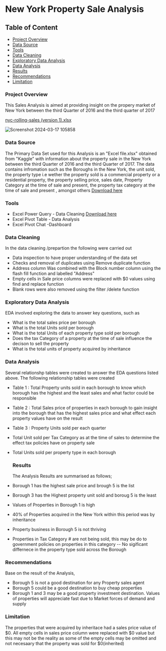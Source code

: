# New York Property Sale Analysis

## Table of Content

- [Project Overview](#project-overview)
- [Data Source](#data-source)
- [Tools](#tools)
- [Data Cleaning](#data-cleaning)
- [Exploratory Data Analysis](#exploratory-data-analysis)
- [Data Analysis](#data-analysis)
- [Results](#results)
- [Recommendations](#recommendations)
- [Limitation](#limitation)
  



### Project Overview

This  Sales Analysis is aimed at providing insight on the propery market of New York between the third Quarter of 2016 and the third quarter of 2017

[nyc-rolling-sales (version 1).xlsx](https://github.com/Bamscrown/New-York-Property-Sales-Analysis/files/14628187/nyc-rolling-sales.version.1.xlsx)



![Screenshot 2024-03-17 105858](https://github.com/Bamscrown/New-York-Property-Sales-Analysis/assets/163521119/cbb9b76c-26db-4143-9f21-a82037f76587)


### Data Source

The Primary Data Set used for this Analysis is an "Excel file.xlsx" obtained from "Kaggle" with information about the property sale in the New York between the third Quarter of 2016 and the third Quarter of 2017. The data contains infromation such as the Boroughs in the New York, the unit sold, the property type  i.e wether the property sold is a commercial property or a residential property, the property selling price, sales date, Property Category at the time of sale and present, the property tax category at the time of sale and present , amongst others
   [Download here](https://www.kaggle.com/datasets/new-york-city/nyc-property-sales)

                                    
### Tools

- Excel Power Query - Data Cleaning [Download here](https://microsoft.com)
- Excel Pivot Table - Data Analysis
- Excel Pivot Chat -Dashboard


 ### Data Cleaning
 
In the data cleaning /prepartion the following were carried out

- Data  inspection to have proper understanding of the data set
- Checks and removal of duplicates using Remove duplicate function
- Address column Was combined with the Block number column using the flash fill function and labelled "Address"
- Empty cells in Sale price columns were replaced with $0 values using find and replace function
- Blank rows were also removed using the filter /delete function
  

### Exploratory Data Analysis

EDA involved exploring the data to answer key questions, such as

- What is the total sales price per borough
- What is the total Units sold per borough
- What  is the total Units of each property type sold per borough
- Does the tax Category of a property at the time of sale influence the decison to sell the property
- What is the total units of property acquired by inheritance
  

 ### Data Analysis
Several relationshp tables were created to answer the EDA questions listed above.
The following relationship tables were created

- Table 1 : Total Property units sold in each borough to know which borough has the highest and the least sales and what factor could be responsible
- Table 2 : Total Sales price of properties in each borough to gain insight into the borough that has the highest sales price and what effect each property values have on the result
- Table 3 : Property Units sold per each quarter
- Total Unit sold per Tax Category as at the time of sales to determine the effect tax policies have on property sale
- Total Units sold per property type in each borough


  ### Results
  
  The Analysis Results are summarised as follows;
- Borough 1 has the highest sale price and brough 5 is the list
- Borough 3 has the Highest property unit sold and boroug 5 is the least
- Values of Properties in Borough 1 is high
- 40% of Properties acquired  in the New York within this period was by inheritance
- Property business in Borough 5 is not thriving
- Properties in Tax Category # are not being sold, this may be do to government policies on properties in this category
-- No sigificant differnece in the property type sold across the Borough


### Recommendations

Base on the result of the  Analysis,
- Borough 5 is not a good destination for any Property sales agent
- Borough 5 could be a good destination to buy cheap properties
- Borough 1 and 3 may be a good property investment destination. Values of properties will appreciate fast due to Market forces of demand and supply


### Limitation

The properties that were acquired by inheritace had a sales price value of $0. All empty cells in sales price column were replaced with $0 value but this may not be the reality as some of the empty cells may be omitted and not necesaary that the property was sold for $0(inherited)



  

